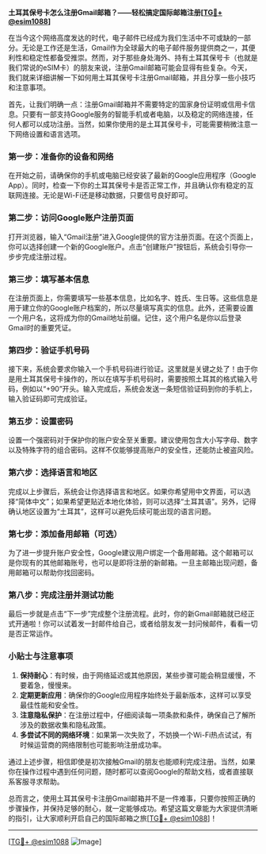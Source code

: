 **土耳其保号卡怎么注册Gmail邮箱？——轻松搞定国际邮箱注册[[TG💪+ @esim1088](https://t.me/s/esim1088)]**

在当今这个网络高度发达的时代，电子邮件已经成为我们生活中不可或缺的一部分。无论是工作还是生活，Gmail作为全球最大的电子邮件服务提供商之一，其便利性和稳定性都备受推崇。然而，对于那些身处海外、持有土耳其保号卡（也就是我们常说的eSIM卡）的朋友来说，注册Gmail邮箱可能会显得有些复杂。今天，我们就来详细讲解一下如何用土耳其保号卡注册Gmail邮箱，并且分享一些小技巧和注意事项。

首先，让我们明确一点：注册Gmail邮箱并不需要特定的国家身份证明或信用卡信息。只要有一部支持Google服务的智能手机或者电脑，以及稳定的网络连接，任何人都可以成功注册。当然，如果你使用的是土耳其保号卡，可能需要稍微注意一下网络设置和语言选项。

### **第一步：准备你的设备和网络**
在开始之前，请确保你的手机或电脑已经安装了最新的Google应用程序（Google App）。同时，检查一下你的土耳其保号卡是否正常工作，并且确认你有稳定的互联网连接。无论是Wi-Fi还是移动数据，只要信号良好即可。

### **第二步：访问Google账户注册页面**
打开浏览器，输入“Gmail注册”进入Google提供的官方注册页面。在这个页面上，你可以选择创建一个新的Google账户。点击“创建账户”按钮后，系统会引导你一步步完成注册过程。

### **第三步：填写基本信息**
在注册页面上，你需要填写一些基本信息，比如名字、姓氏、生日等。这些信息是用于建立你的Google账户档案的，所以尽量填写真实的信息。此外，还需要设置一个用户名，这将成为你的Gmail地址前缀。记住，这个用户名是你以后登录Gmail时的重要凭证。

### **第四步：验证手机号码**
接下来，系统会要求你输入一个手机号码进行验证。这里就是关键之处了！由于你是用土耳其保号卡操作的，所以在填写手机号码时，需要按照土耳其的格式输入号码，例如以“+90”开头。输入完成后，系统会发送一条短信验证码到你的手机上，输入验证码即可完成验证。

### **第五步：设置密码**
设置一个强密码对于保护你的账户安全至关重要。建议使用包含大小写字母、数字以及特殊字符的组合密码。这样不仅能够提高账户的安全性，还能防止被盗风险。

### **第六步：选择语言和地区**
完成以上步骤后，系统会让你选择语言和地区。如果你希望用中文界面，可以选择“简体中文”；如果希望更贴近本地化体验，则可以选择“土耳其语”。另外，记得确认地区设置为“土耳其”，这样可以避免后续可能出现的语言问题。

### **第七步：添加备用邮箱（可选）**
为了进一步提升账户安全性，Google建议用户绑定一个备用邮箱。这个邮箱可以是你现有的其他邮箱账号，也可以是即将注册的新邮箱。一旦主邮箱出现问题，备用邮箱可以帮助你找回密码。

### **第八步：完成注册并测试功能**
最后一步就是点击“下一步”完成整个注册流程。此时，你的新Gmail邮箱就已经正式开通啦！你可以试着发一封邮件给自己，或者给朋友发一封问候邮件，看看一切是否正常运作。

### **小贴士与注意事项**
1. **保持耐心**：有时候，由于网络延迟或其他原因，某些步骤可能会稍显缓慢，不要着急，慢慢来。
2. **定期更新应用**：确保你的Google应用程序始终处于最新版本，这样可以享受最佳性能和安全性。
3. **注意隐私保护**：在注册过程中，仔细阅读每一项条款和条件，确保自己了解所涉及的数据收集和隐私政策。
4. **多尝试不同的网络环境**：如果第一次失败了，不妨换一个Wi-Fi热点试试，有时候运营商的网络限制也可能影响注册成功率。

通过上述步骤，相信即使是初次接触Gmail的朋友也能顺利完成注册。当然，如果你在操作过程中遇到任何问题，随时都可以查阅Google的帮助文档，或者直接联系客服寻求帮助。

总而言之，使用土耳其保号卡注册Gmail邮箱并不是一件难事，只要你按照正确的步骤操作，并保持足够的耐心，就一定能够成功。希望这篇文章能为大家提供清晰的指引，让大家顺利开启自己的国际邮箱之旅[[TG💪+ @esim1088](https://t.me/s/esim1088)]！

---

[[TG💪+ @esim1088](https://t.me/s/esim1088) ![Image](https://i.postimg.cc/4NQfJmqS/Snipaste-2025-05-13-00-14-12.png)]